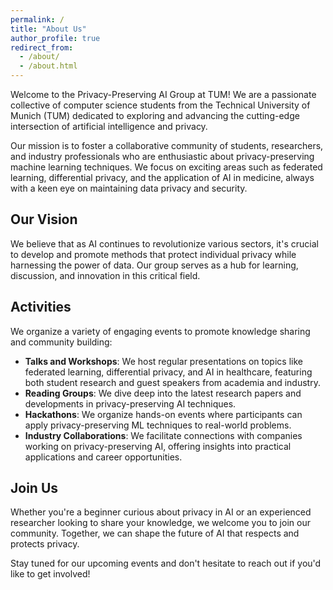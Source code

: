```yaml
---
permalink: /
title: "About Us"
author_profile: true
redirect_from: 
  - /about/
  - /about.html
---
```



Welcome to the Privacy-Preserving AI Group at TUM! We are a passionate collective of computer science students from the Technical University of Munich (TUM) dedicated to exploring and advancing the cutting-edge intersection of artificial intelligence and privacy.

Our mission is to foster a collaborative community of students, researchers, and industry professionals who are enthusiastic about privacy-preserving machine learning techniques. We focus on exciting areas such as federated learning, differential privacy, and the application of AI in medicine, always with a keen eye on maintaining data privacy and security.

## Our Vision

We believe that as AI continues to revolutionize various sectors, it's crucial to develop and promote methods that protect individual privacy while harnessing the power of data. Our group serves as a hub for learning, discussion, and innovation in this critical field.

## Activities

We organize a variety of engaging events to promote knowledge sharing and community building:

- **Talks and Workshops**: We host regular presentations on topics like federated learning, differential privacy, and AI in healthcare, featuring both student research and guest speakers from academia and industry.
- **Reading Groups**: We dive deep into the latest research papers and developments in privacy-preserving AI techniques.
- **Hackathons**: We organize hands-on events where participants can apply privacy-preserving ML techniques to real-world problems.
- **Industry Collaborations**: We facilitate connections with companies working on privacy-preserving AI, offering insights into practical applications and career opportunities.

## Join Us

Whether you're a beginner curious about privacy in AI or an experienced researcher looking to share your knowledge, we welcome you to join our community. Together, we can shape the future of AI that respects and protects privacy.

Stay tuned for our upcoming events and don't hesitate to reach out if you'd like to get involved!


